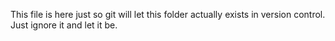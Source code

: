 This file is here just so git will let this folder actually exists in version control.
Just ignore it and let it be.